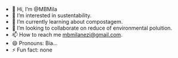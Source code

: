 - 👋 Hi, I’m @MBMila
- 👀 I’m interested in sustentability.
- 🌱 I’m currently learning about compostagem.
- 💞️ I’m looking to collaborate on reduce of environmental poluition.
- 📫 How to reach me mbmilanezi@gmail.com.
- 😄 Pronouns: Bia...
- ⚡ Fun fact: none

<!---
MBMila/MBMila is a ✨ special ✨ repository because its `README.md` (this file) appears on your GitHub profile.
You can click the Preview link to take a look at your changes.
--->
